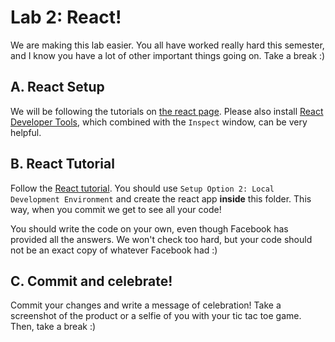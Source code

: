 # Lab 2: React!
We are making this lab easier. You all have worked really hard this semester, and I know you have a lot of other important things going on. Take a break :)

## A. React Setup
We will be following the tutorials on [the react page](https://reactjs.org/tutorial/tutorial.html). Please also install [React Developer Tools](https://chrome.google.com/webstore/detail/react-developer-tools/fmkadmapgofadopljbjfkapdkoienihi?hl=en), which combined with the `Inspect` window, can be very helpful.

## B. React Tutorial
Follow the [React tutorial](https://reactjs.org/tutorial/tutorial.html). You should use `Setup Option 2: Local Development Environment` and create the react app **inside** this folder. This way, when you commit we get to see all your code!

You should write the code on your own, even though Facebook has provided all the answers. We won't check too hard, but your code should not be an exact copy of whatever Facebook had :)

## C. Commit and celebrate!
Commit your changes and write a message of celebration! Take a screenshot of the product or a selfie of you with your tic tac toe game. Then, take a break :)
